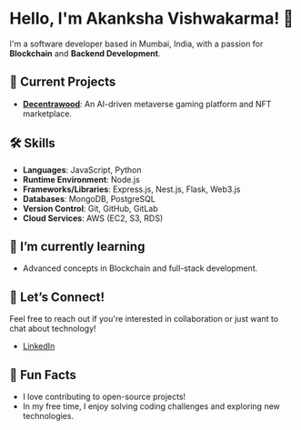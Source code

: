 # Hello, I'm Akanksha Vishwakarma! 👋

I'm a software developer based in Mumbai, India, with a passion for **Blockchain** and **Backend Development**.

## 🚀 Current Projects
- **[Decentrawood](https://decentrawood.com/)**: An AI-driven metaverse gaming platform and NFT marketplace.
  
## 🛠️ Skills
- **Languages**: JavaScript, Python
- **Runtime Environment**: Node.js
- **Frameworks/Libraries**: Express.js, Nest.js, Flask, Web3.js
- **Databases**: MongoDB, PostgreSQL
- **Version Control**: Git, GitHub, GitLab
- **Cloud Services**: AWS (EC2, S3, RDS)

## 🌱 I’m currently learning
- Advanced concepts in Blockchain and full-stack development.

## 🤝 Let’s Connect!
Feel free to reach out if you're interested in collaboration or just want to chat about technology! 

- [LinkedIn](https://www.linkedin.com/in/akanksha-vish/)

## 🌟 Fun Facts
- I love contributing to open-source projects!
- In my free time, I enjoy solving coding challenges and exploring new technologies.

